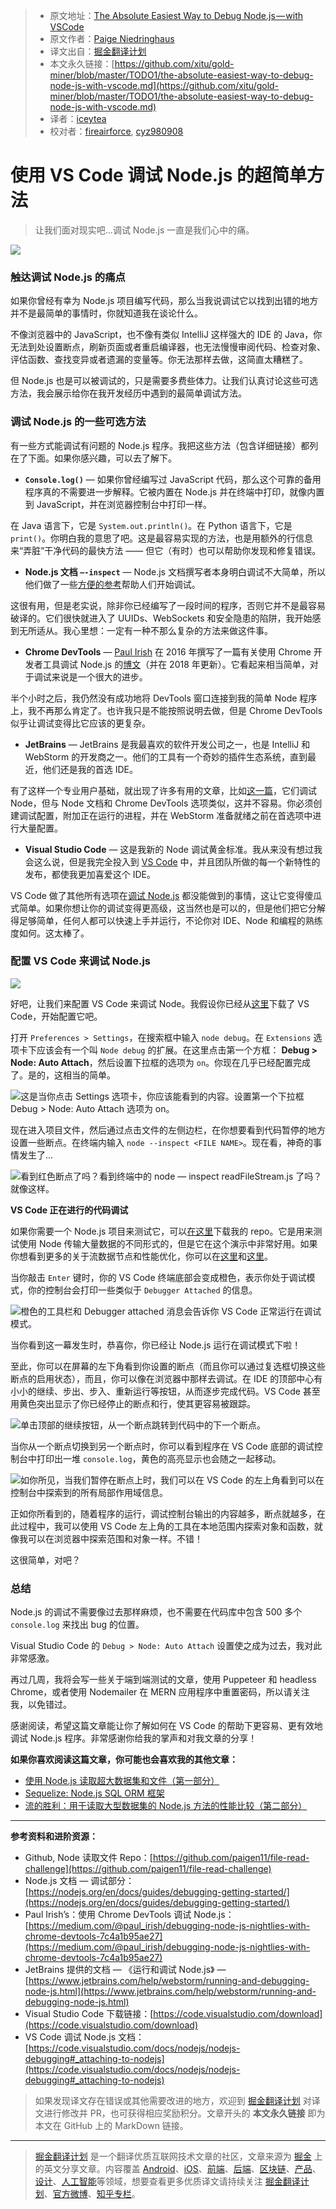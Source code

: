 > * 原文地址：[The Absolute Easiest Way to Debug Node.js — with VSCode](https://itnext.io/the-absolute-easiest-way-to-debug-node-js-with-vscode-2e02ef5b1bad)
> * 原文作者：[Paige Niedringhaus](https://medium.com/@paigen11)
> * 译文出自：[掘金翻译计划](https://github.com/xitu/gold-miner)
> * 本文永久链接：[https://github.com/xitu/gold-miner/blob/master/TODO1/the-absolute-easiest-way-to-debug-node-js-with-vscode.md](https://github.com/xitu/gold-miner/blob/master/TODO1/the-absolute-easiest-way-to-debug-node-js-with-vscode.md)
> * 译者：[iceytea](https://github.com/iceytea/)
> * 校对者：[fireairforce](https://github.com/fireairforce), [cyz980908](https://github.com/cyz980908)

# 使用 VS Code 调试 Node.js 的超简单方法

> 让我们面对现实吧...调试 Node.js 一直是我们心中的痛。

![](https://cdn-images-1.medium.com/max/2000/1*9bDq6pyYoXa39QxldAkf-g.jpeg)

### 触达调试 Node.js 的痛点

如果你曾经有幸为 Node.js 项目编写代码，那么当我说调试它以找到出错的地方并不是最简单的事情时，你就知道我在谈论什么。

不像浏览器中的 JavaScript，也不像有类似 IntelliJ 这样强大的 IDE 的 Java，你无法到处设置断点，刷新页面或者重启编译器，也无法慢慢审阅代码、检查对象、评估函数、查找变异或者遗漏的变量等。你无法那样去做，这简直太糟糕了。

但 Node.js 也是可以被调试的，只是需要多费些体力。让我们认真讨论这些可选方法，我会展示给你在我开发经历中遇到的最简单调试方法。

### 调试 Node.js 的一些可选方法

有一些方式能调试有问题的 Node.js 程序。我把这些方法（包含详细链接）都列在了下面。如果你感兴趣，可以去了解下。

* **`Console.log()`** — 如果你曾经编写过 JavaScript 代码，那么这个可靠的备用程序真的不需要进一步解释。它被内置在 Node.js 并在终端中打印，就像内置到 JavaScript，并在浏览器控制台中打印一样。

在 Java 语言下，它是 `System.out.println()`。在 Python 语言下，它是 `print()`。你明白我的意思了吧。这是最容易实现的方法，也是用额外的行信息来“弄脏”干净代码的最快方法 —— 但它（有时）也可以帮助你发现和修复错误。

* **Node.js 文档 `—-inspect`** — Node.js 文档撰写者本身明白调试不大简单，所以他们做了一些[方便的参考](https://nodejs.org/en/docs/guides/debugging-getting-started/)帮助人们开始调试。

这很有用，但是老实说，除非你已经编写了一段时间的程序，否则它并不是最容易破译的。它们很快就进入了 UUIDs、WebSockets 和安全隐患的陷阱，我开始感到无所适从。我心里想：一定有一种不那么复杂的方法来做这件事。

* **Chrome DevTools** — [Paul Irish](undefined) 在 2016 年撰写了一篇有关使用 Chrome 开发者工具调试 Node.js 的[博文](https://medium.com/@paul_irish/debugging-node-js-nightlies-with-chrome-devtools-7c4a1b95ae27)（并在 2018 年更新）。它看起来相当简单，对于调试来说是一个很大的进步。

半个小时之后，我仍然没有成功地将 DevTools 窗口连接到我的简单 Node 程序上，我不再那么肯定了。也许我只是不能按照说明去做，但是 Chrome DevTools 似乎让调试变得比它应该的更复杂。

* **JetBrains** — JetBrains 是我最喜欢的软件开发公司之一，也是 IntelliJ 和 WebStorm 的开发商之一。他们的工具有一个奇妙的插件生态系统，直到最近，他们还是我的首选 IDE。

有了这样一个专业用户基础，就出现了许多有用的文章，比如[这一篇](https://www.jetbrains.com/help/webstorm/running-and-debugging-node-js.html)，它们调试 Node，但与 Node 文档和 Chrome DevTools 选项类似，这并不容易。你必须创建调试配置，附加正在运行的进程，并在 WebStorm 准备就绪之前在首选项中进行大量配置。

* **Visual Studio Code** — 这是我新的 Node 调试黄金标准。我从来没有想过我会这么说，但是我完全投入到 [VS Code](https://code.visualstudio.com/download) 中，并且团队所做的每一个新特性的发布，都使我更加喜爱这个 IDE。

VS Code 做了其他所有选项在[调试 Node.js](https://code.visualstudio.com/docs/nodejs/nodejs-debugging#_attaching-to-nodejs) 都没能做到的事情，这让它变得傻瓜式简单。如果你想让你的调试变得更高级，这当然也是可以的，但是他们把它分解得足够简单，任何人都可以快速上手并运行，不论你对 IDE、Node 和编程的熟练度如何。这太棒了。

### 配置 VS Code 来调试 Node.js

![](https://cdn-images-1.medium.com/max/2000/1*8YEmou3F1ymiHrlNgVqHgQ.jpeg)

好吧，让我们来配置 VS Code 来调试 Node。我假设你已经从[这里](https://code.visualstudio.com/download)下载了 VS Code，开始配置它吧。

打开 `Preferences > Settings`，在搜索框中输入 `node debug`。在 `Extensions` 选项卡下应该会有一个叫 `Node debug` 的扩展。在这里点击第一个方框： **Debug > Node: Auto Attach**，然后设置下拉框的选项为 `on`。你现在几乎已经配置完成了。是的，这相当的简单。

![这是当你点击 Settings 选项卡，你应该能看到的内容。设置第一个下拉框 **Debug > Node: Auto Attach** 选项为 `on`。](https://cdn-images-1.medium.com/max/4584/1*rUzpJjNxAsLTZUMfvrVh1A.png)

现在进入项目文件，然后通过点击文件的左侧边栏，在你想要看到代码暂停的地方设置一些断点。在终端内输入 `node --inspect <FILE NAME>`。现在看，神奇的事情发生了...

![看到红色断点了吗？看到终端中的 `node — inspect readFileStream.js` 了吗？就像这样。](https://cdn-images-1.medium.com/max/4276/1*ogcXellTrcU3SIv5ALLUHA.png)

**VS Code 正在进行的代码调试**

如果你需要一个 Node.js 项目来测试它，可以[在这里](https://github.com/paigen11/file-read-challenge)下载我的 repo。它是用来测试使用 Node 传输大量数据的不同形式的，但是它在这个演示中非常好用。如果你想看到更多的关于流数据节点和性能优化，你可以在[这里](https://itnext.io/using-node-js-to-read-really-really-large-files-pt-1-d2057fe76b33)和[这里](https://itnext.io/streams-for-the-win-a-performance-comparison-of-nodejs-methods-for-reading-large-datasets-pt-2-bcfa732fa40e)。

当你敲击 `Enter` 键时，你的 VS Code 终端底部会变成橙色，表示你处于调试模式，你的控制台会打印一些类似于 `Debugger Attached` 的信息。

![橙色的工具栏和 `Debugger attached` 消息会告诉你 VS Code 正常运行在调试模式。](https://cdn-images-1.medium.com/max/4944/1*aNFXCnEf2j5lCp5ZAPC8DQ.png)

当你看到这一幕发生时，恭喜你，你已经让 Node.js 运行在调试模式下啦！

至此，你可以在屏幕的左下角看到你设置的断点（而且你可以通过复选框切换这些断点的启用状态），而且，你可以像在浏览器中那样去调试。在 IDE 的顶部中心有小小的继续、步出、步入、重新运行等按钮，从而逐步完成代码。VS Code 甚至用黄色突出显示了你已经停止的断点和行，使其更容易被跟踪。

![单击顶部的继续按钮，从一个断点跳转到代码中的下一个断点。](https://cdn-images-1.medium.com/max/4976/1*_rTrxs5eBDQXy-ajquNVRQ.png)

当你从一个断点切换到另一个断点时，你可以看到程序在 VS Code 底部的调试控制台中打印出一堆 `console.log`，黄色的高亮显示也会随之一起移动。

![如你所见，当我们暂停在断点上时，我们可以在 VS Code 的左上角看到可以在控制台中探索到的所有局部作用域信息。](https://cdn-images-1.medium.com/max/4580/1*JFrOtthKOstqNFgT75PaCw.png)

正如你所看到的，随着程序的运行，调试控制台输出的内容越多，断点就越多，在此过程中，我可以使用 VS Code 左上角的工具在本地范围内探索对象和函数，就像我可以在浏览器中探索范围和对象一样。不错！

这很简单，对吧？

### 总结
 
Node.js 的调试不需要像过去那样麻烦，也不需要在代码库中包含 500 多个 `console.log` 来找出 bug 的位置。

Visual Studio Code 的 `Debug > Node: Auto Attach` 设置使之成为过去，我对此非常感激。

再过几周，我将会写一些关于端到端测试的文章，使用 Puppeteer 和 headless Chrome，或者使用 Nodemailer 在 MERN 应用程序中重置密码，所以请关注我，以免错过。

感谢阅读，希望这篇文章能让你了解如何在 VS Code 的帮助下更容易、更有效地调试 Node.js 程序。非常感谢你给我的掌声和对我文章的分享！

**如果你喜欢阅读这篇文章，你可能也会喜欢我的其他文章：**

* [使用 Node.js 读取超大数据集和文件（第一部分）](https://itnext.io/using-node-js-to-read-really-really-large-files-pt-1-d2057fe76b33)
* [Sequelize: Node.js SQL ORM 框架](https://medium.com/@paigen11/sequelize-the-orm-for-sql-databases-with-nodejs-daa7c6d5aca3)
* [流的胜利：用于读取大型数据集的 Node.js 方法的性能比较（第二部分）](https://itnext.io/streams-for-the-win-a-performance-comparison-of-nodejs-methods-for-reading-large-datasets-pt-2-bcfa732fa40e)

***

**参考资料和进阶资源：**

* Github, Node 读取文件 Repo：[https://github.com/paigen11/file-read-challenge](https://github.com/paigen11/file-read-challenge)
* Node.js 文档 — 调试部分：[https://nodejs.org/en/docs/guides/debugging-getting-started/](https://nodejs.org/en/docs/guides/debugging-getting-started/)
* Paul Irish’s：使用 Chrome DevTools 调试 Node.js：[https://medium.com/@paul_irish/debugging-node-js-nightlies-with-chrome-devtools-7c4a1b95ae27](https://medium.com/@paul_irish/debugging-node-js-nightlies-with-chrome-devtools-7c4a1b95ae27)
* JetBrains 提供的文档 — 《运行和调试 Node.js》 — [https://www.jetbrains.com/help/webstorm/running-and-debugging-node-js.html](https://www.jetbrains.com/help/webstorm/running-and-debugging-node-js.html)
* Visual Studio Code 下载链接：[https://code.visualstudio.com/download](https://code.visualstudio.com/download)
* VS Code 调试 Node.js 文档：[https://code.visualstudio.com/docs/nodejs/nodejs-debugging#_attaching-to-nodejs](https://code.visualstudio.com/docs/nodejs/nodejs-debugging#_attaching-to-nodejs)

> 如果发现译文存在错误或其他需要改进的地方，欢迎到 [掘金翻译计划](https://github.com/xitu/gold-miner) 对译文进行修改并 PR，也可获得相应奖励积分。文章开头的 **本文永久链接** 即为本文在 GitHub 上的 MarkDown 链接。

---

> [掘金翻译计划](https://github.com/xitu/gold-miner) 是一个翻译优质互联网技术文章的社区，文章来源为 [掘金](https://juejin.im) 上的英文分享文章。内容覆盖 [Android](https://github.com/xitu/gold-miner#android)、[iOS](https://github.com/xitu/gold-miner#ios)、[前端](https://github.com/xitu/gold-miner#前端)、[后端](https://github.com/xitu/gold-miner#后端)、[区块链](https://github.com/xitu/gold-miner#区块链)、[产品](https://github.com/xitu/gold-miner#产品)、[设计](https://github.com/xitu/gold-miner#设计)、[人工智能](https://github.com/xitu/gold-miner#人工智能)等领域，想要查看更多优质译文请持续关注 [掘金翻译计划](https://github.com/xitu/gold-miner)、[官方微博](http://weibo.com/juejinfanyi)、[知乎专栏](https://zhuanlan.zhihu.com/juejinfanyi)。
